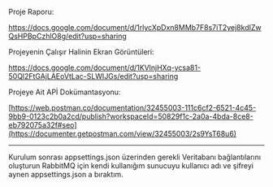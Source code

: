 Proje Raporu:

https://docs.google.com/document/d/1rlycXpDxn8MMb7F8s7iT2yej8kdIZwQsHPBpCzhlO8g/edit?usp=sharing

Projeyenin Çalışır Halinin Ekran Görüntüleri:

https://docs.google.com/document/d/1KVlnjHXq-ycsa81-50Ql2FtGAjLAEoVtLac-SLWIJGs/edit?usp=sharing

Projeye Ait APİ Dokümantasyonu:

[https://web.postman.co/documentation/32455003-111c6cf2-6521-4c45-9bb9-0123c2b0a2cd/publish?workspaceId=50829f1c-2a0a-4bda-8ce8-eb792075a32f#seo](https://documenter.getpostman.com/view/32455003/2s9YsT68u6)

--------------------------------------------------------------------------------
Kurulum sonrası appsettings.json üzerinden gerekli Veritabanı bağlantılarını oluşturun
RabbitMQ için kendi kullanığım sunucuyu kullanıcı adı ve şifreyi aynen appsettings.json a bıraktım. 

